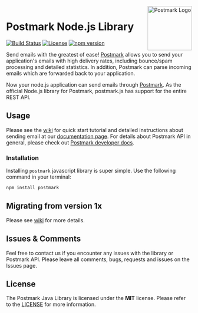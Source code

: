 <a href="https://postmarkapp.com">
    <img src="https://github.com/wildbit/postmark.js/raw/master/postmark.png" alt="Postmark Logo" title="Postmark" width="120" height="120" align="right">
</a>

# Postmark Node.js Library
[![Build Status](https://travis-ci.org/wildbit/postmark.js.svg?branch=master)](https://travis-ci.org/wildbit/postmark.js)
[![License](http://img.shields.io/badge/license-MIT-blue.svg?style=flat)](http://www.opensource.org/licenses/MIT)
[![npm version](https://badge.fury.io/js/postmark.svg)](https://badge.fury.io/js/postmark)

Send emails with the greatest of ease! [Postmark](http://www.postmarkapp.com) allows you to send your application's emails with high delivery rates, including bounce/spam processing and detailed statistics.
In addition, Postmark can parse incoming emails which are forwarded back to your application.

Now your node.js application can send emails through [Postmark](http://www.postmarkapp.com).
As the official Node.js library for Postmark, postmark.js has support for the entire REST API.

## Usage

Please see the [wiki](https://github.com/wildbit/postmark.js/wiki) for quick start tutorial and detailed instructions about sending email at our [documentation page](https://wildbit.github.io/postmark.js/). 
For details about Postmark API in general, please check out [Postmark developer docs](https://postmarkapp.com/developer).

### Installation

Installing `postmark` javascript library is super simple. Use the following command in your terminal:

```bash
npm install postmark
```

## Migrating from version 1x

Please see [wiki](https://github.com/wildbit/postmark.js/wiki/Migrating-from-1.x-to-2.x-version) for more details.

## Issues & Comments

Feel free to contact us if you encounter any issues with the library or Postmark API. 
Please leave all comments, bugs, requests and issues on the Issues page.

## License

The Postmark Java Library is licensed under the **MIT** license. Please refer to the [LICENSE](https://github.com/wildbit/postmark-java/blob/master/LICENSE) for more information.
